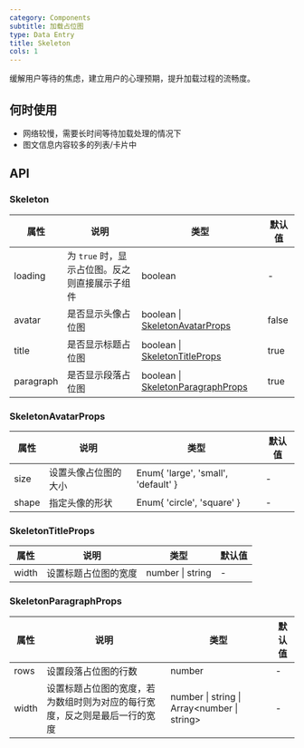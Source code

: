 ```yaml
---
category: Components
subtitle: 加载占位图
type: Data Entry
title: Skeleton
cols: 1
---
```


缓解用户等待的焦虑，建立用户的心理预期，提升加载过程的流畅度。

## 何时使用

- 网络较慢，需要长时间等待加载处理的情况下
- 图文信息内容较多的列表/卡片中


## API

### Skeleton
| 属性 | 说明 | 类型 | 默认值 |
| --- | --- | --- | --- |
| loading | 为 `true` 时，显示占位图。反之则直接展示子组件 | boolean | - |
| avatar | 是否显示头像占位图 | boolean \| [SkeletonAvatarProps](#SkeletonAvatarProps) | false |
| title | 是否显示标题占位图 | boolean \| [SkeletonTitleProps](#SkeletonTitleProps) | true |
| paragraph | 是否显示段落占位图 | boolean \| [SkeletonParagraphProps](#SkeletonParagraphProps) | true |

### SkeletonAvatarProps
| 属性 | 说明 | 类型 | 默认值 |
| --- | --- | --- | --- |
| size | 设置头像占位图的大小 | Enum{ 'large', 'small', 'default' } | - |
| shape | 指定头像的形状 | Enum{ 'circle', 'square' } | - |

### SkeletonTitleProps
| 属性 | 说明 | 类型 | 默认值 |
| --- | --- | --- | --- |
| width | 设置标题占位图的宽度 | number \| string | - |

### SkeletonParagraphProps
| 属性 | 说明 | 类型 | 默认值 |
| --- | --- | --- | --- |
| rows | 设置段落占位图的行数 | number | - |
| width | 设置标题占位图的宽度，若为数组时则为对应的每行宽度，反之则是最后一行的宽度 | number \| string \| Array<number \| string> | - |
